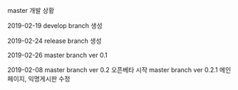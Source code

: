 master 개발 상황

2019-02-19
develop branch 생성

2019-02-24
release branch 생성

2019-02-26
master branch ver 0.1

2019-02-08
master branch ver 0.2
오픈베타 시작
master branch ver 0.2.1
메인페이지, 익명게시판 수정